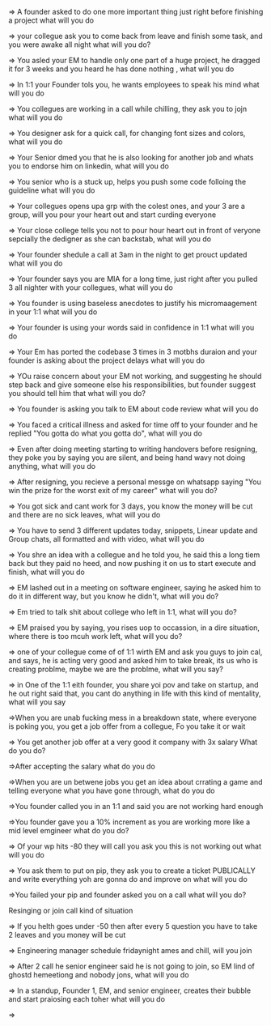 => A founder asked to do one more important thing just right before finishing a project what will you do

=> your collegue ask you to come back from leave and finish some task, and you were awake all night what will you do?

=> You asled your EM to handle only one part of a huge project, he dragged it for 3 weeks and you heard he has done nothing , what will you do

=> In 1:1 your Founder tols you, he wants employees to speak his mind what will you do

=> You collegues are working in a call while chilling, they ask you to jojn what will you do

=> You designer ask for a quick call, for changing font sizes and colors, what will you do

=> Your Senior dmed you that he is also looking for another job and whats you to endorse him on linkedin, what will you do

=> You senior who is a stuck up, helps you push some code folloing the guideline what will you do

=> Your collegues opens upa grp with the colest ones, and your 3 are a group, will you pour your heart out and start curding everyone

=> Your close college tells you not to pour hour heart out in front of veryone sepcially the dedigner as she can backstab, what will you do

=> Your founder shedule a call at 3am in the night to get prouct updated what will you do

=> Your founder says you are MIA for a long time, just right after you pulled 3 all nighter with your collegues, what will you do

=> You founder is using baseless anecdotes to justify his micromaagement in your 1:1 what will you do

=> Your founder is using your words said in confidence in 1:1 what will you do

=> Your Em has ported the codebase 3 times in 3 motbhs duraion and your founder is asking about the project delays what will you do

=> YOu raise concern about your EM not working, and suggesting he should step back and give someone else his responsibilities, but founder suggest you should tell him that what will you do?

=> You founder is asking you talk to EM about code review what will you do

=> You faced a critical illness and asked for time off to your founder and he replied "You gotta do what you gotta do", what will you do

=> Even after doing meeting starting to writing handovers before resigning, they poke you by saying you are silent, and being hand wavy not doing anything, what will you do

=> After resigning, you recieve a personal messge on whatsapp saying "You win the prize for the worst exit of my career" what will you do?

=> You got sick and cant work for 3 days, you know the money will be cut and there are no sick leaves, what will you do

=> You have to send 3 different updates today, snippets, Linear update and Group chats, all formatted and with video, what will you do

=> You shre an idea with a collegue and he told you, he said this a long tiem back but they paid no heed, and now pushing it on us to start execute and finish, what will you do

=> EM lashed out in a meeting on software engineer, saying he asked him to do it in different way, but you know he didn't, what will you do?

=> Em tried to talk shit about college who left in 1:1, what will you do?

=> EM praised you by saying, you rises uop to occassion, in a dire situation, where there is too mcuh work left, what will you do?

=> one of your collegue come of of 1:1 wirth EM and ask you guys to join cal, and says, he is acting very good and asked him to take break, its us who is creating problme, maybe we are the problme, what will you say?

=> in One of the 1:1 eith founder, you share yoi pov and take on startup, and he out right said that, you cant do anything in life with this kind of mentality, what will you say

=>When you are unab fucking mess in a breakdown state, where everyone is poking you, you get a job offer from a collegue, Fo you take it or wait

=> You get another job offer at a very good it company with 3x salary
What do you do?

=>After accepting the salary what do you do

=>When you are un betwene jobs you get an idea about crrating a game and telling everyone what you have gone through, what do you do

=>You founder called you in an 1:1 and said you are not working hard enough

=>You founder gave you a 10% increment as you are working more like a mid level emgineer what do you do?

=> Of your wp hits -80 they will call you ask you this is not working out what will you do

=> You ask them to put on pip, they ask you to create a ticket PUBLICALLY and write everything yoh are gonna do and improve on what will you do

=>You failed your pip and founder asked you on a call what will you do?

Resinging or join call kind of situation

=> If you helth goes under -50 then after every 5 question you have to take 2 leaves and you money will be cut

=> Engineering manager schedule fridaynight ames and chill, will you join

=> After 2 call he senior engineer said he is not going to join, so EM lind of ghostd hemeetiong and nobody jons, what will you do

=> In a standup, Founder 1, EM, and senior engineer, creates their bubble and start praiosing each toher what will you do

=>
